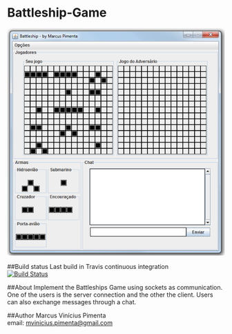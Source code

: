 Battleship-Game
===============
<p align="center"> <img src="battleship_window.png"/> </p>

##Build status
Last build in Travis continuous integration  
[![Build Status](https://travis-ci.org/marcuspimenta/Battleship-Game.png?branch=master)](https://travis-ci.org/marcuspimenta/Battleship-Game)

##About
Implement the Battleships Game using sockets as communication. One of the users is the server connection and the other the client.
Users can also exchange messages through a chat.

##Author
Marcus Vinícius Pimenta  
email: [mvinicius.pimenta@gmail.com](mailto:mvinicius.pimenta@gmail.com)
